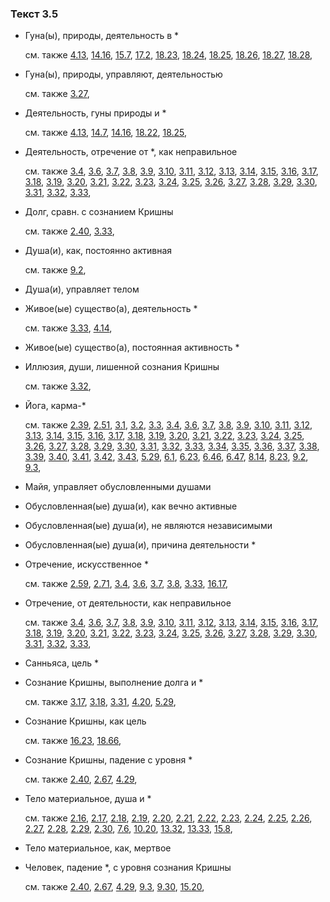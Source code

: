 ### Текст 3.5
	
- Гуна(ы), природы, деятельность в *

	см. также  [4.13](../04/0413.md),  [14.16](../14/1416.md),  [15.7](../15/1507.md),  [17.2](../17/1702.md),  [18.23](../18/1823.md),  [18.24](../18/1824.md),  [18.25](../18/1825.md),  [18.26](../18/1826.md),  [18.27](../18/1827.md),  [18.28](../18/1828.md), 
	
- Гуна(ы), природы, управляют, деятельностью

	см. также  [3.27](../03/0327.md), 
	
- Деятельность, гуны природы и *

	см. также  [4.13](../04/0413.md),  [14.7](../14/1407.md),  [14.16](../14/1416.md),  [18.22](../18/1822.md),  [18.25](../18/1825.md), 
	
- Деятельность, отречение от *, как неправильное

	см. также  [3.4](../03/0304.md),  [3.6](../03/0306.md),  [3.7](../03/0307.md),  [3.8](../03/0308.md),  [3.9](../03/0309.md),  [3.10](../03/0310.md),  [3.11](../03/0311.md),  [3.12](../03/0312.md),  [3.13](../03/0313.md),  [3.14](../03/0314.md),  [3.15](../03/0315.md),  [3.16](../03/0316.md),  [3.17](../03/0317.md),  [3.18](../03/0318.md),  [3.19](../03/0319.md),  [3.20](../03/0320.md),  [3.21](../03/0321.md),  [3.22](../03/0322.md),  [3.23](../03/0323.md),  [3.24](../03/0324.md),  [3.25](../03/0325.md),  [3.26](../03/0326.md),  [3.27](../03/0327.md),  [3.28](../03/0328.md),  [3.29](../03/0329.md),  [3.30](../03/0330.md),  [3.31](../03/0331.md),  [3.32](../03/0332.md),  [3.33](../03/0333.md), 
	
- Долг, сравн. с сознанием Кришны

	см. также  [2.40](../02/0240.md),  [3.33](../03/0333.md), 
	
- Душа(и), как, постоянно активная

	см. также  [9.2](../09/0902.md), 
	
- Душа(и), управляет телом

	
- Живое(ые) существо(а), деятельность *

	см. также  [3.33](../03/0333.md),  [4.14](../04/0414.md), 
	
- Живое(ые) существо(а), постоянная активность *

	
- Иллюзия, души, лишенной сознания Кришны

	см. также  [3.32](../03/0332.md), 
	
- Йога, карма-*

	см. также  [2.39](../02/0239.md),  [2.51](../02/0251.md),  [3.1](../03/0301.md),  [3.2](../03/0302.md),  [3.3](../03/0303.md),  [3.4](../03/0304.md),  [3.6](../03/0306.md),  [3.7](../03/0307.md),  [3.8](../03/0308.md),  [3.9](../03/0309.md),  [3.10](../03/0310.md),  [3.11](../03/0311.md),  [3.12](../03/0312.md),  [3.13](../03/0313.md),  [3.14](../03/0314.md),  [3.15](../03/0315.md),  [3.16](../03/0316.md),  [3.17](../03/0317.md),  [3.18](../03/0318.md),  [3.19](../03/0319.md),  [3.20](../03/0320.md),  [3.21](../03/0321.md),  [3.22](../03/0322.md),  [3.23](../03/0323.md),  [3.24](../03/0324.md),  [3.25](../03/0325.md),  [3.26](../03/0326.md),  [3.27](../03/0327.md),  [3.28](../03/0328.md),  [3.29](../03/0329.md),  [3.30](../03/0330.md),  [3.31](../03/0331.md),  [3.32](../03/0332.md),  [3.33](../03/0333.md),  [3.34](../03/0334.md),  [3.35](../03/0335.md),  [3.36](../03/0336.md),  [3.37](../03/0337.md),  [3.38](../03/0338.md),  [3.39](../03/0339.md),  [3.40](../03/0340.md),  [3.41](../03/0341.md),  [3.42](../03/0342.md),  [3.43](../03/0343.md),  [5.29](../05/0529.md),  [6.1](../06/0601.md),  [6.23](../06/0623.md),  [6.46](../06/0646.md),  [6.47](../06/0647.md),  [8.14](../08/0814.md),  [8.23](../08/0823.md),  [9.2](../09/0902.md),  [9.3](../09/0903.md), 
	
- Майя, управляет обусловленными душами

	
- Обусловленная(ые) душа(и), как вечно активные

	
- Обусловленная(ые) душа(и), не являются независимыми

	
- Обусловленная(ые) душа(и), причина деятельности *

	
- Отречение, искусственное *

	см. также  [2.59](../02/0259.md),  [2.71](../02/0271.md),  [3.4](../03/0304.md),  [3.6](../03/0306.md),  [3.7](../03/0307.md),  [3.8](../03/0308.md),  [3.33](../03/0333.md),  [16.17](../16/1617.md), 
	
- Отречение, от деятельности, как неправильное

	см. также  [3.4](../03/0304.md),  [3.6](../03/0306.md),  [3.7](../03/0307.md),  [3.8](../03/0308.md),  [3.9](../03/0309.md),  [3.10](../03/0310.md),  [3.11](../03/0311.md),  [3.12](../03/0312.md),  [3.13](../03/0313.md),  [3.14](../03/0314.md),  [3.15](../03/0315.md),  [3.16](../03/0316.md),  [3.17](../03/0317.md),  [3.18](../03/0318.md),  [3.19](../03/0319.md),  [3.20](../03/0320.md),  [3.21](../03/0321.md),  [3.22](../03/0322.md),  [3.23](../03/0323.md),  [3.24](../03/0324.md),  [3.25](../03/0325.md),  [3.26](../03/0326.md),  [3.27](../03/0327.md),  [3.28](../03/0328.md),  [3.29](../03/0329.md),  [3.30](../03/0330.md),  [3.31](../03/0331.md),  [3.32](../03/0332.md),  [3.33](../03/0333.md), 
	
- Санньяса, цель *

	
- Сознание Кришны, выполнение долга и *

	см. также  [3.17](../03/0317.md),  [3.18](../03/0318.md),  [3.31](../03/0331.md),  [4.20](../04/0420.md),  [5.29](../05/0529.md), 
	
- Сознание Кришны, как цель

	см. также  [16.23](../16/1623.md),  [18.66](../18/1866.md), 
	
- Сознание Кришны, падение с уровня *

	см. также  [2.40](../02/0240.md),  [2.67](../02/0267.md),  [4.29](../04/0429.md), 
	
- Тело материальное, душа и *

	см. также  [2.16](../02/0216.md),  [2.17](../02/0217.md),  [2.18](../02/0218.md),  [2.19](../02/0219.md),  [2.20](../02/0220.md),  [2.21](../02/0221.md),  [2.22](../02/0222.md),  [2.23](../02/0223.md),  [2.24](../02/0224.md),  [2.25](../02/0225.md),  [2.26](../02/0226.md),  [2.27](../02/0227.md),  [2.28](../02/0228.md),  [2.29](../02/0229.md),  [2.30](../02/0230.md),  [7.6](../07/0706.md),  [10.20](../10/1020.md),  [13.32](../13/1332.md),  [13.33](../13/1333.md),  [15.8](../15/1508.md), 
	
- Тело материальное, как, мертвое

	
- Человек, падение *, с уровня сознания Кришны

	см. также  [2.40](../02/0240.md),  [2.67](../02/0267.md),  [4.29](../04/0429.md),  [9.3](../09/0903.md),  [9.30](../09/0930.md),  [15.20](../15/1520.md), 
